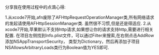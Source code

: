 分享我在使用过程中的点滴心得:

1.从xcode7开始,afn废除了AFHttpRequestOperationManager类,所有网络请求的发起请使用AFHttpSessionManager类.
  虽然很不习惯,但是还是得适应.
2.从xcode7开始,苹果默认不支持http请求,如果想让你的请求支持http,需要进行相关配置.
  在项目左侧找到Info.plist文件，可以通过Filter来搜索,在右侧点击AddRow添加NSAppTransportSecurity，
  类型为Dictionary，然后再添加子项目NSAllowsArbitraryLoads类行为Boolean值为YES即可.
  
